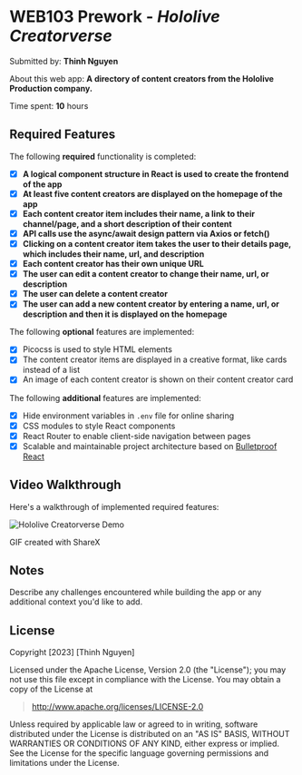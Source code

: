 # WEB103 Prework - _Hololive Creatorverse_

Submitted by: **Thinh Nguyen**

About this web app: **A directory of content creators from the Hololive Production company.**

Time spent: **10** hours

## Required Features

The following **required** functionality is completed:

<!-- 👉🏿👉🏿👉🏿 Make sure to check off completed functionality below -->

- [x] **A logical component structure in React is used to create the frontend of the app**
- [x] **At least five content creators are displayed on the homepage of the app**
- [x] **Each content creator item includes their name, a link to their channel/page, and a short description of their content**
- [x] **API calls use the async/await design pattern via Axios or fetch()**
- [x] **Clicking on a content creator item takes the user to their details page, which includes their name, url, and description**
- [x] **Each content creator has their own unique URL**
- [x] **The user can edit a content creator to change their name, url, or description**
- [x] **The user can delete a content creator**
- [x] **The user can add a new content creator by entering a name, url, or description and then it is displayed on the homepage**

The following **optional** features are implemented:

- [x] Picocss is used to style HTML elements
- [x] The content creator items are displayed in a creative format, like cards instead of a list
- [x] An image of each content creator is shown on their content creator card

The following **additional** features are implemented:

- [x] Hide environment variables in `.env` file for online sharing
- [x] CSS modules to style React components
- [x] React Router to enable client-side navigation between pages
- [x] Scalable and maintainable project architecture based on [Bulletproof React](https://github.com/alan2207/bulletproof-react/tree/master)

## Video Walkthrough

Here's a walkthrough of implemented required features:

![Hololive Creatorverse Demo](https://i.imgur.com/PjuOtHQ.gif)

GIF created with ShareX

## Notes

Describe any challenges encountered while building the app or any additional context you'd like to add.

## License

Copyright [2023] [Thinh Nguyen]

Licensed under the Apache License, Version 2.0 (the "License"); you may not use this file except in compliance with the License. You may obtain a copy of the License at

> http://www.apache.org/licenses/LICENSE-2.0

Unless required by applicable law or agreed to in writing, software distributed under the License is distributed on an "AS IS" BASIS, WITHOUT WARRANTIES OR CONDITIONS OF ANY KIND, either express or implied. See the License for the specific language governing permissions and limitations under the License.
